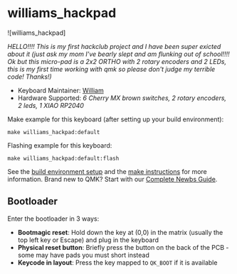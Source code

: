 # williams_hackpad

![williams_hackpad]

*HELLO!!!! This is my first hackclub project and I have been super exicted about it (just ask my mom I've bearly slept and am flunking out of school!!!! Ok but this micro-pad is a 2x2 ORTHO with 2 rotary encoders and 2 LEDs, this is my first time working with qmk so please don't judge my terrible code! Thanks!)*

* Keyboard Maintainer: [William](https://github.com/BOTwillplayz)
* Hardware Supported: *6 Cherry MX brown switches, 2 rotary encoders, 2 leds, 1 XIAO RP2040*

Make example for this keyboard (after setting up your build environment):

    make williams_hackpad:default

Flashing example for this keyboard:

    make williams_hackpad:default:flash

See the [build environment setup](https://docs.qmk.fm/#/getting_started_build_tools) and the [make instructions](https://docs.qmk.fm/#/getting_started_make_guide) for more information. Brand new to QMK? Start with our [Complete Newbs Guide](https://docs.qmk.fm/#/newbs).

## Bootloader

Enter the bootloader in 3 ways:

* **Bootmagic reset**: Hold down the key at (0,0) in the matrix (usually the top left key or Escape) and plug in the keyboard
* **Physical reset button**: Briefly press the button on the back of the PCB - some may have pads you must short instead
* **Keycode in layout**: Press the key mapped to `QK_BOOT` if it is available
